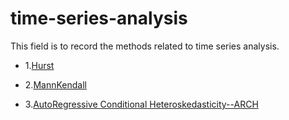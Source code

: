 # time-series-analysis
This field is to record the methods related to time series analysis.

* 1.[Hurst](https://github.com/Mottl/hurst)

* 2.[MannKendall](https://github.com/mmhs013/pyMannKendall)

* 3.[AutoRegressive Conditional Heteroskedasticity--ARCH](https://github.com/bashtage/arch)
